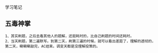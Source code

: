 学习笔记
## 五毒神掌
    1、其实刷题，之后去看其他人的题解，还挺耗时的，比自己刷题的时间还耗时。
    2、当天刷题，第二遍默写。到第二天，刷第三遍的时候，就可以看出差距了，理解的透彻的，第二天，唰唰唰敲完，AC结束。调变天都是没理解投策的。
